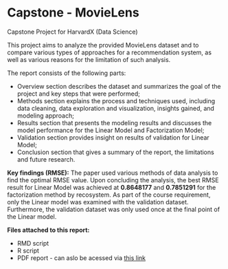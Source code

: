 # Capstone - MovieLens
Capstone Project for HarvardX (Data Science) 

This project aims to analyze the provided MovieLens dataset and to compare various types of approaches for a recommendation system, as well as various reasons for the limitation of such analysis.

The report consists of the following parts:
* Overview section describes the dataset and summarizes the goal of the project and key steps that were
performed;
* Methods section explains the process and techniques used, including data cleaning, data exploration and
visualization, insights gained, and modeling approach;
* Results section that presents the modeling results and discusses the model performance for the Linear Model
and Factorization Model;
* Validation section provides insight on results of validation for Linear Model;
* Conclusion section that gives a summary of the report, the limitations and future research.

**Key findings (RMSE):**
The paper used various methods of data analysis to find the optimal RMSE value. Upon concluding the
analysis, the best RMSE result for Linear Model was achieved at **0.8648177** and **0.7851291** for the factorization method by recosystem. As part of the course requirement, only the Linear model was examined
with the validation dataset. Furthermore, the validation dataset was only used once at the final point of the
Linear model.

**Files attached to this report:**
* RMD script
* R script
* PDF report - can aslo be acessed via [this link](http://34.76.208.154/files/Capstone/MovieLens.pdf)
